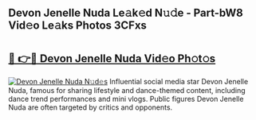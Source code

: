 ## Devon Jenelle Nuda Le𝚊k𝚎d N𝚞𝚍e - Part-bW8 Vid𝚎o Le𝚊ks Photos 3CFxs

# <h2><a href="http://fbftpel.evod.top/?m=Devon+Jenelle+Nuda">🔗 👉🔴 Devon Jenelle Nuda Vid𝚎o Ph𝚘t𝚘s</a></h2>

[![Devon Jenelle Nuda N𝚞d𝚎s](https://i.imgur.com/8V9OHl7.gif)](http://fbftpel.evod.top/?m=Devon+Jenelle+Nuda)
Influential social media star Devon Jenelle Nuda, famous for sharing lifestyle and dance-themed content, including dance trend performances and mini vlogs. Public figures Devon Jenelle Nuda are often targeted by critics and opponents. 
